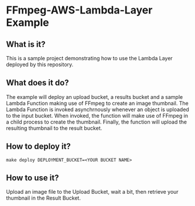 # FFmpeg-AWS-Lambda-Layer Example

## What is it?
This is a sample project demonstrating how to use the Lambda Layer deployed by this repository.

## What does it do?
The example will deploy an upload bucket, a results bucket and a sample Lambda Function making use of FFmpeg to create an image thumbnail. The Lambda Function is invoked asynchrnously whenever an object is uploaded to the input bucket. When invoked, the function will make use of FFmpeg in a child process to create the thumbnail. Finally, the function will upload the resulting thumbnail to the result bucket.

## How to deploy it?
```
make deploy DEPLOYMENT_BUCKET=<YOUR BUCKET NAME>
```

## How to use it?
Upload an image file to the Upload Bucket, wait a bit, then retrieve your thumbnail in the Result Bucket.